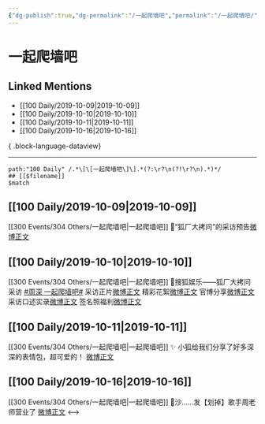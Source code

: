 ```yaml
---
{"dg-publish":true,"dg-permalink":"/一起爬墙吧","permalink":"/一起爬墙吧/","created":"2023-03-29T16:20:42.000+08:00","updated":"2023-04-10T16:56:18.000+08:00"}
---
```


# 一起爬墙吧

## Linked Mentions
- [[100 Daily/2019-10-09\|2019-10-09]]
- [[100 Daily/2019-10-10\|2019-10-10]]
- [[100 Daily/2019-10-11\|2019-10-11]]
- [[100 Daily/2019-10-16\|2019-10-16]]

{ .block-language-dataview}

---

```expander
path:"100 Daily" /.*\[\[一起爬墙吧\]\].*(?:\r?\n(?!\r?\n).*)*/
## [[$filename]]
$match
```
## [[100 Daily/2019-10-09\|2019-10-09]]
[[300 Events/304 Others/一起爬墙吧\|一起爬墙吧]]
🍁“狐厂大拷问”的采访预告[微博正文](https://m.weibo.cn/6466290670/4425508437290663)
## [[100 Daily/2019-10-10\|2019-10-10]]
[[300 Events/304 Others/一起爬墙吧\|一起爬墙吧]]
🌟搜狐娱乐——狐厂大拷问采访
[#周深 一起爬墙吧#](https://s.weibo.com/weibo?q=%23%E5%91%A8%E6%B7%B1%20%E4%B8%80%E8%B5%B7%E7%88%AC%E5%A2%99%E5%90%A7%23)
采访正片[微博正文](https://m.weibo.cn/6466290670/4425771927975634)
精彩花絮[微博正文](https://m.weibo.cn/6466290670/4425877461358760)
官博分享[微博正文](https://m.weibo.cn/6466290670/4425788998618148)
采访口述实录[微博正文](https://m.weibo.cn/6466290670/4425812713277878)
签名照福利[微博正文](https://m.weibo.cn/6466290670/4425816307514757)
## [[100 Daily/2019-10-11\|2019-10-11]]
[[300 Events/304 Others/一起爬墙吧\|一起爬墙吧]]
✨ 小狐给我们分享了好多深深的表情包，超可爱的！
[微博正文](https://m.weibo.cn/6466290670/4426233989607964)
## [[100 Daily/2019-10-16\|2019-10-16]]
[[300 Events/304 Others/一起爬墙吧\|一起爬墙吧]]
🎈沙……发【划掉】歌手周老师营业了
[微博正文](https://m.weibo.cn/6466290670/4428077771543136)
<-->